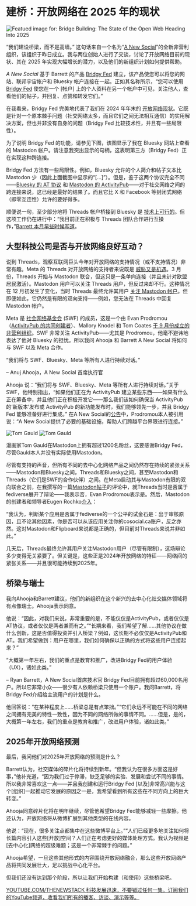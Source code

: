 # 建桥：开放网络在 2025 年的现状

![Featued image for: Bridge Building: The State of the Open Web Heading Into 2025](https://cdn.thenewstack.io/media/2024/12/6e1ccba1-red-morley-hewitt-c5xkmrtmvao-unsplashb-1024x576.jpg)

“我们建设桥梁，而不是高墙。” 这句话来自一个名为“[A New Social](https://www.anew.social/)”的全新非营利组织，该组织于昨日成立。我与两位创始人进行了交谈，讨论了开放网络目前的现状、其在 2025 年实现大幅增长的潜力，以及他们的新组织计划如何提供帮助。

*A New Social* 基于 Barrett 的产品 [Bridgy Fed](https://fed.brid.gy/) 建立，该产品使您可以将您的网站、联邦宇宙帐户和 Bluesky 帐户连接在一起。正如其名称所示，“您可以使用 [Bridgy Fed](https://fed.brid.gy/) 使您在一个 [帐户] 上的个人资料在另一个帐户中可见，关注他人，查看他们的帖子，并回复、点赞和转发它们。”

在我看来，Bridgy Fed 完美地代表了我们在 2024 年年末的 [开放网络现状](https://thenewstack.io/the-state-of-the-open-web-3-takeaways-heading-into-2024/)。它既是针对一个原本棘手问题（社交网络太多，而且它们之间无法相互通信）的实用解决方案，但也并非没有自身的问题（Bridgy Fed 比较技术性，并且有一些局限性）。

为了说明 Bridgy Fed 的功能，请参见下图，该图显示了我在 Bluesky 网站上查看的 Mastodon 帐户。请注意我突出显示的句柄，这表明第三方（Bridgy Fed）正在实现这种跨连接。

Bridgy Fed 方法有一些局限性。例如，Bluesky 允许的个人简介和帖子文本比 Mastodon 少（因此上面截图中显示的“[…]”）。但是，鉴于这两个协议完全不同——[Bluesky 的 AT 协议](https://thenewstack.io/blueskys-at-protocol-pros-and-cons-for-developers/) 和 [Mastodon 的 ActivityPub](https://thenewstack.io/devs-are-excited-by-activitypub-open-protocol-for-mastodon/)——对于社交网络之间的跨连接来说，这已经是最好的结果了。而且它比 X 和 Facebook 等封闭式网络（即零互连性）允许的要好得多。

顺便说一句，至少部分地将 Threads 帐户桥接到 Bluesky 是 [技术上可行的](https://tomkahe.com/@tom/113595942585497989)。但这项工作仍在进行中：“我目前正在积极与 Threads 团队合作进行互操作，”[Barrett 本月早些时候写道](https://www.threads.net/@shnarfed/post/DDKwt5NSS-c)。

## 大型科技公司是否与开放网络良好互动？

说到 Threads，观察互联网巨头今年对开放网络的支持情况（或不支持情况）非常有趣。Meta 的 Threads 对开放网络的支持者来说既是 [威胁又是机遇](https://thenewstack.io/threads-adopting-activitypub-makes-sense-but-wont-be-easy/)。3 月份，Threads 开始与 Mastodon 联合，但这只是一条单向连接（并且未针对欧盟居民激活）。Mastodon 用户可以关注 Threads 用户，但反过来却不行。这种情况在 12 月初发生了变化，当时 Threads 最终允许其用户 [关注 Mastodon 帐户](https://mastodon.social/@ricmac/113596089816652081)。但即便如此，它仍然是有限的双向支持——例如，您无法在 Threads 中回复 Mastodon 帐户。

Meta 是 [社会网络基金会](https://socialwebfoundation.org/) (SWF) 的成员，这是一个由 Evan Prodromou（[ActivityPub 的共同创建者](https://thenewstack.io/the-creator-of-activitypub-on-whats-next-for-the-fediverse/)）、Mallory Knodel 和 Tom Coates [于 9 月份成立的非营利组织](https://thenewstack.io/social-web-foundation-launched-how-in-is-w3c-on-fediverse/)。SWF 非常关注 ActivityPub——尤其是 Prodromou，他毫不避讳地表达了他对 Bluesky 的担忧。所以我问 Ahooja 和 Barrett A New Social 将如何与 SWF 以及 Meta 合作。

“我们将与 SWF、Bluesky、Meta 等所有人进行持续对话。”

– Anuj Ahooja，A New Social 首席执行官

Ahooja 说：“我们将与 SWF、Bluesky、Meta 等所有人进行持续对话。”关于 SWF，他特别指出，“如果他们正在为 ActivityPub 建立某些东西——如果有什么正在筹备中，并且他们正在积极开发它——那么我们该如何确保当 ActivityPub 的‘新版本’发布或 ActivityPub 的新功能发布时，我们能够领先一步，并且 Bridgy Fed 能够准备好进行集成。”
在A New Social的[公告](https://www.anew.social/hello-social-web/)中，Prodromou本人被引用说：“A New Social提供了必要的基础设施，帮助人们跨越平台界限进行连接。”

![Tom Gauld](https://cdn.thenewstack.io/media/2024/12/f6f43764-mastodon-bridgy-example.jpg)
![Tom Gauld](https://cdn.thenewstack.io/media/2024/12/f6f43764-mastodon-bridgy-example.jpg)

漫画家Tom Gauld在Mastodon上拥有超过1200名粉丝，这要感谢Bridgy Fed，尽管Gauld本人并没有实际使用Mastodon。

尽管有支持的声音，但所有不同的去中心化网络产品之间仍然存在持续的紧张关系——Mastodon和Bluesky之间，Threads和Bluesky之间，甚至Mastodon和Threads（它们是SWF的合作伙伴）之间。在Meta启动其与Mastodon有限的双向联合之前，在我撰写的一篇[Mastodon帖子](https://mastodon.social/@ricmac/113566660783143714)的评论中，就Threads当时是否属于fediverse展开了辩论——我表示否，Evan Prodromou表示是。然后，Mastodon的创建者和领导者Eugen Rochko[介入](https://mastodon.social/@Gargron/113566922060731761)：

“我认为，判断某个应用是否属于fediverse的一个公平的试金石是：出于审核原因，且不论其他因素，你是否可以从该应用关注你的cosocial.ca账户，反之亦然。这对Mastodon和Flipboard来说都是正确的，但目前对Threads来说并非如此。”

几天后，Threads最终允许其用户关注Mastodon用户（尽管有限制），这场辩论多少变得无关紧要了。但关键是，这些正是2024年开放网络的特征——网络间的紧张关系——并且很可能持续到2025年。

## 桥梁与瑞士
我向Ahooja和Barrett建议，他们的新组织在这个新兴的去中心化社交媒体领域将有点像瑞士。Ahooja表示同意。

他说：“因此，对我们来说，非常重要的是，不能仅仅是ActivityPub，或者仅仅是AT协议，或者仅仅是两者兼而有之。”“长期来看，我们希望了解……其他协议在做什么创新，这是否值得投资并引入桥梁？例如，这长期不必仅仅是ActivityPub和AT。我们希望做到：用户在哪里，我们如何确保以正确的方式将这些用户连接起来？”

“大概第一年左右，我们的重点是教育和推广，改进Bridgy Fed的用户体验（UX），诸如此类。”

– Ryan Barrett，A New Social首席技术官
Bridgy Fed目前拥有超过60,000名用户。所以它非常小众——很少有人依赖桥梁只使用一个账户。我问Barrett，将Bridgy Fed介绍给主流用户的计划是什么。

他回答说：“在某种程度上……桥梁总是有点笨拙。”“它们永远不可能在不同的网络之间拥有完美的特性一致性，因为不同的网络所做的事情不同。……但是，是的，大概第一年左右，我们的重点是教育和推广，改进用户体验，诸如此类。”

## 2025年开放网络预测
最后，我问他们对2025年开放网络的预测是什么？

Barrett认为，社交媒体的碎片化将持续到新年。“但我认为在很多方面这是好事，”他补充道，“因为我们过于停滞，缺乏足够的实验、发展和尝试不同的事情。所以我非常喜欢这一点——并且我创建和运行Bridgy Fed [以及]非常高兴能与这个[组织]一起推动它发展的原因之一是，我希望看到所有这些在不同方向上的巨大转变。”

Ahooja同意碎片化将在明年继续，尽管他希望Bridgy Fed能够减轻一些摩擦。他还认为，开放网络将从微博扩展到其他类型的在线内容。

他说：“现在，很多关注点都集中在这些微博平台上。”“人们已经更多地关注如何将长篇内容引入这些[开放]空间？人们正在考虑更好的媒体处理方式。我认为视频是[去中心化]网络的超级难题；这是一个非常棘手的问题。”

Ahooja希望，一旦这些其他形式的内容围绕开放网络融合，那么这些开放网络产品将共同发展壮大，足以挑战中心化平台。

但我们还没有达到那个阶段，所以让我们开始构建（和使用）这些桥梁吧。

[YOUTUBE.COM/THENEWSTACK 科技发展迅速，不要错过任何一集。订阅我们的YouTube频道，收看我们所有的播客、访谈、演示等等。](https://youtube.com/thenewstack?sub_confirmation=1)